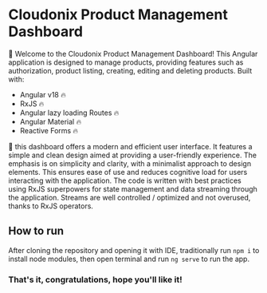 # Cloudonix Product Management Dashboard 
🫡 Welcome to the Cloudonix Product Management Dashboard! This Angular application is designed to manage products, providing features such as authorization, product listing, creating, editing and deleting products.
Built with:
* Angular v18 🔥
* RxJS 🔥
* Angular lazy loading Routes 🔥
* Angular Material 🔥
* Reactive Forms 🔥
  
🚀 this dashboard offers a modern and efficient user interface. It features a simple and clean design aimed at providing a user-friendly experience. The emphasis is on simplicity and clarity, with a minimalist approach to design elements. This ensures ease of use and reduces cognitive load for users interacting with the application. The code is written with best practices using RxJS superpowers for state management and data streaming through the application. Streams are well controlled / optimized and not overused, thanks to RxJS operators.


## How to run

After cloning the repository and opening it with IDE, traditionally run `npm i` to install node modules, then open terminal and run `ng serve` to run the app.

### That's it, congratulations, hope you'll like it!
